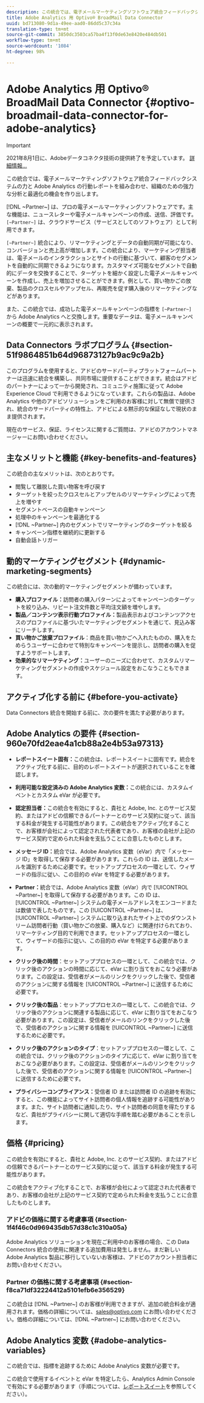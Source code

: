 ```yaml
---
description: この統合では、電子メールマーケティングソフトウェア統合フィードバックシステムの力と Adobe Analytics の行動レポートを組み合わせ、組織のための強力な分析と最適化の機会を作り出します。
title: Adobe Analytics 用 Optivo® BroadMail Data Connector
uuid: bd713080-9d1a-49ee-aad0-86dd5c37c34a
translation-type: tm+mt
source-git-commit: 3850dc3503ca57ba4f13f0de63e8420e484db501
workflow-type: tm+mt
source-wordcount: '1084'
ht-degree: 98%

---
```



# Adobe Analytics 用 Optivo® BroadMail Data Connector {#optivo-broadmail-data-connector-for-adobe-analytics}

>[!IMPORTANT]
>
>2021年8月1日に、Adobeデータコネクタ技術の提供終了を予定しています。 [詳細情報...](/help/import/data-connectors/data-connectors-eol.md)

この統合では、電子メールマーケティングソフトウェア統合フィードバックシステムの力と Adobe Analytics の行動レポートを組み合わせ、組織のための強力な分析と最適化の機会を作り出します。

[!DNL ~Partner~] は、プロの電子メールマーケティングソフトウェアです。主な機能は、ニュースレターや電子メールキャンペーンの作成、送信、評価です。`[~Partner~]` は、クラウドサービス（サービスとしてのソフトウェア）として利用できます。

`[~Partner~]` 統合により、リマーケティングとデータの自動同期が可能になり、コンバージョンと売上高が増加します。この統合により、マーケティング担当者は、電子メールのインタラクションとサイトの行動に基づいて、顧客のセグメントを自動的に同期できるようになります。カスタマイズ可能なセグメントで自動的にデータを交換することで、ターゲットを細かく設定した電子メールキャンペーンを作成し、売上を増加させることができます。例として、買い物かごの放棄、製品のクロスセルやアップセル、再販売を促す購入後のリマーケティングなどがあります。

また、この統合では、成功した電子メールキャンペーンの指標を `[~Partner~]` から Adobe Analytics へと交換します。重要なデータは、電子メールキャンペーンの概要で一元的に表示されます。

## Data Connectors ラボプログラム {#section-51f9864851b64d96873127b9ac9c9a2b}

このプログラムを使用すると、アドビのサードパーティプラットフォームパートナーは迅速に統合を構築し、共同市場に提供することができます。統合はアドビのパートナーによって一から開発され、コミュニティ施策に従って Adobe Experience Cloud で利用できるようになっています。これらの製品は、Adobe Analytics や他のアドビソリューションをご利用のお客様に対して無償で提供され、統合のサードパーティの特性上、アドビによる黙示的な保証なしで現状のまま提供されます。

現在のサービス、保証、ライセンスに関するご質問は、アドビのアカウントマネージャーにお問い合わせください。

## 主なメリットと機能 {#key-benefits-and-features}

この統合の主なメリットは、次のとおりです。

* 閲覧して離脱した買い物客を呼び戻す
* ターゲットを絞ったクロスセルとアップセルのリマーケティングによって売上を増やす
* セグメントベースの自動キャンペーン
* 処理中のキャンペーンを最適化する
* [!DNL ~Partner~] 内のセグメントでリマーケティングのターゲットを絞る
* キャンペーン指標を継続的に更新する
* 自動会話トリガー

## 動的マーケティングセグメント {#dynamic-marketing-segments}

この統合には、次の動的マーケティングセグメントが備わっています。

* **購入プロファイル：**&#x200B;訪問者の購入パターンによってキャンペーンのターゲットを絞り込み、リピート注文件数と平均注文額を増やします。
* **製品／コンテンツ表示行動プロファイル：**&#x200B;製品表示およびコンテンツアクセスのプロファイルに基づいたマーケティングセグメントを通じて、見込み客にリーチします。
* **買い物かご放棄プロファイル**：商品を買い物かごへ入れたものの、購入をためらうユーザーに合わせて特別なキャンペーンを提示し、訪問者の購入を促すようサポートします。
* **効果的なリマーケティング：**&#x200B;ユーザーのニーズに合わせて、カスタムリマーケティングセグメントの作成やスケジュール設定をおこなうこともできます。

## アクティブ化する前に {#before-you-activate}

Data Connectors 統合を開始する前に、次の要件を満たす必要があります。

## Adobe Analytics の要件 {#section-960e70fd2eae4a1cb88a2e4b53a97313}

* **レポートスイート固有：**&#x200B;この統合は、レポートスイートに固有です。統合をアクティブ化する前に、目的のレポートスイートが選択されていることを確認します。
* **利用可能な設定済みの Adobe Analytics 変数：**&#x200B;この統合には、カスタムイベントとカスタム eVar が必要です。

* **認定担当者：**&#x200B;この統合を有効にすると、貴社と Adobe, Inc. とのサービス契約、またはアドビの信頼できるパートナーとのサービス契約に従って、該当する料金が発生する可能性があります。この統合をアクティブ化することで、お客様が会社によって認定された代表者であり、お客様の会社が上記のサービス契約で定められた料金を支払うことに合意したものとします。
* **メッセージ ID：**&#x200B;統合では、Adobe Analytics 変数（eVar）内で「メッセージ ID」を取得して保存する必要があります。これらの ID は、送信したメールを識別するために必要です。セットアッププロセスの一環として、ウィザードの指示に従い、この目的の eVar を特定する必要があります。
* **Partner：**&#x200B;統合では、Adobe Analytics 変数（eVar）内で [!UICONTROL ~Partner~] を取得して保存する必要があります。この ID は、[!UICONTROL ~Partner~] システムの電子メールアドレスをエンコードまたは数値で表したものです。この [!UICONTROL ~Partner~] は、[!UICONTROL ~Partner~] システムに取り込まれたサイト上でのダウンストリーム訪問者行動（買い物かごの放棄、購入など）に関連付けられており、リマーケティング目的で利用できます。セットアッププロセスの一環として、ウィザードの指示に従い、この目的の eVar を特定する必要があります。
* **クリック後の時間**：セットアッププロセスの一環として、この統合では、クリック後のアクションの時間に応じて、eVar に割り当てをおこなう必要があります。この設定は、受信者がメールのリンクをクリックした後で、受信者のアクションに関する情報を [!UICONTROL ~Partner~] に送信するために必要です。

* **クリック後の製品**：セットアッププロセスの一環として、この統合では、クリック後のアクションに関連する製品に応じて、eVar に割り当てをおこなう必要があります。この設定は、受信者がメールのリンクをクリックした後で、受信者のアクションに関する情報を [!UICONTROL ~Partner~] に送信するために必要です。

* **クリック後のアクションのタイプ**：セットアッププロセスの一環として、この統合では、クリック後のアクションのタイプに応じて、eVar に割り当てをおこなう必要があります。この設定は、受信者がメールのリンクをクリックした後で、受信者のアクションに関する情報を [!UICONTROL ~Partner~] に送信するために必要です。

* **プライバシーコンプライアンス：**&#x200B;受信者 ID または訪問者 ID の追跡を有効にすると、この機能によってサイト訪問者の個人情報を追跡する可能性があります。また、サイト訪問者に通知したり、サイト訪問者の同意を得たりするなど、貴社がプライバシーに関して適切な手順を踏む必要があることを示します。

## 価格 {#pricing}

この統合を有効にすると、貴社と Adobe, Inc. とのサービス契約、またはアドビの信頼できるパートナーとのサービス契約に従って、該当する料金が発生する可能性があります。

この統合をアクティブ化することで、お客様が会社によって認定された代表者であり、お客様の会社が上記のサービス契約で定められた料金を支払うことに合意したものとします。

### アドビの価格に関する考慮事項 {#section-1f4f46c0d969435db57d38c1c310a05a}

Adobe Analytics ソリューションを現在ご利用中のお客様の場合、この Data Connectors 統合の使用に関連する追加費用は発生しません。まだ新しい Adobe Analytics 製品に移行していないお客様は、アドビのアカウント担当者にお問い合わせください。

### Partner の価格に関する考慮事項 {#section-f8ca71df32224412a5101efb6e356529}

この統合は [!DNL ~Partner~] のお客様が利用できますが、追加の統合料金が適用されます。価格の詳細については、sales@optivo.com にお問い合わせください。価格の詳細については、[!DNL ~Partner~] にお問い合わせください。

## Adobe Analytics 変数 {#adobe-analytics-variables}

この統合では、指標を追跡するために Adobe Analytics 変数が必要です。

この統合で使用するイベントと eVar を特定したら、Analytics Admin Console で有効にする必要があります（手順については、[レポートスイート](https://docs.adobe.com/content/help/ja-JP/analytics/admin/manage-report-suites/report-suites-admin.html)を参照してください）。
